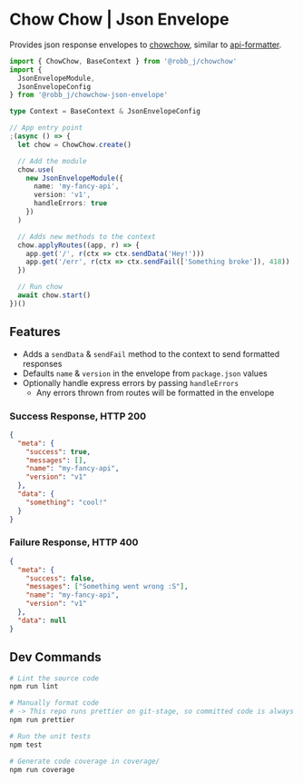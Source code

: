 # Chow Chow | Json Envelope

Provides json response envelopes to [chowchow](https://github.com/robb-j/chowchow),
similar to [api-formatter](https://npmjs.org/package/api-formatter).

```ts
import { ChowChow, BaseContext } from '@robb_j/chowchow'
import {
  JsonEnvelopeModule,
  JsonEnvelopeConfig
} from '@robb_j/chowchow-json-envelope'

type Context = BaseContext & JsonEnvelopeConfig

// App entry point
;(async () => {
  let chow = ChowChow.create()

  // Add the module
  chow.use(
    new JsonEnvelopeModule({
      name: 'my-fancy-api',
      version: 'v1',
      handleErrors: true
    })
  )

  // Adds new methods to the context
  chow.applyRoutes((app, r) => {
    app.get('/', r(ctx => ctx.sendData('Hey!')))
    app.get('/err', r(ctx => ctx.sendFail(['Something broke']), 418))
  })

  // Run chow
  await chow.start()
})()
```

## Features

- Adds a `sendData` & `sendFail` method to the context to send formatted responses
- Defaults `name` & `version` in the envelope from `package.json` values
- Optionally handle express errors by passing `handleErrors`
  - Any errors thrown from routes will be formatted in the envelope

### Success Response, HTTP 200

```json
{
  "meta": {
    "success": true,
    "messages": [],
    "name": "my-fancy-api",
    "version": "v1"
  },
  "data": {
    "something": "cool!"
  }
}
```

### Failure Response, HTTP 400

```json
{
  "meta": {
    "success": false,
    "messages": ["Something went wrong :S"],
    "name": "my-fancy-api",
    "version": "v1"
  },
  "data": null
}
```

## Dev Commands

```bash
# Lint the source code
npm run lint

# Manually format code
# -> This repo runs prettier on git-stage, so committed code is always formatted
npm run prettier

# Run the unit tests
npm test

# Generate code coverage in coverage/
npm run coverage
```
